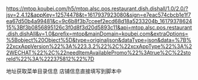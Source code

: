 <!--
 * @Author: your name
 * @Date: 2021-04-09 11:38:15
 * @LastEditTime: 2021-04-09 11:56:08
 * @LastEditors: Please set LastEditors
 * @Description: In User Settings Edit
 * @FilePath: /newCreawling/口碑(mtop.koubei.com/README.md
-->
https://mtop.koubei.com/h5/mtop.alsc.pos.restaurant.dish.dishall/1.0/2.0/?jsv=2.4.12&appKey=12574478&t=1617937923080&sign=e7eac574cbcb1e1f7ea67d50b4a99481&c=9c6b8f3b7cceef2ecd68d18a5233204b_1617937862415%3Bf3b0856895126c3f0d8f3d20d5893c11&api=mtop.alsc.pos.restaurant.dish.dishAll&v=1.0&prefix=mtop&mainDomain=koubei.com&extraOptions=%5Bobject%20Object%5D&type=originaljson&dataType=json&data=%7B%22xcxAppVersion%22%3A%223.3.2%22%2C%22xcxAppType%22%3A%22WECHAT%22%2C%22needItemAvailablePromo%22%3Atrue%2C%22storeId%22%3A%222375812%22%7D


地址获取菜单目录信息
店铺信息直接填写到脚本中
